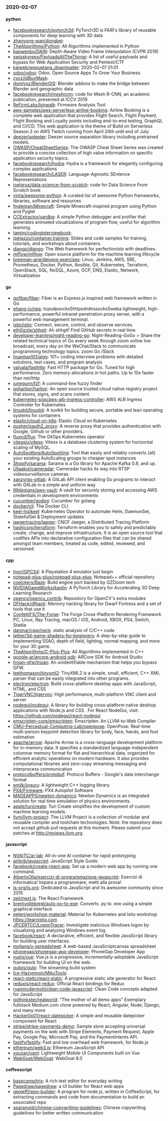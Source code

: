 ### 2020-02-07

#### python
* [facebookresearch/pytorch3d](https://github.com/facebookresearch/pytorch3d): PyTorch3D is FAIR's library of reusable components for deep learning with 3D data
* [zhanyong-wan/dongbei](https://github.com/zhanyong-wan/dongbei): 
* [TheAlgorithms/Python](https://github.com/TheAlgorithms/Python): All Algorithms implemented in Python
* [baowenbo/DAIN](https://github.com/baowenbo/DAIN): Depth-Aware Video Frame Interpolation (CVPR 2019)
* [swisskyrepo/PayloadsAllTheThings](https://github.com/swisskyrepo/PayloadsAllTheThings): A list of useful payloads and bypass for Web Application Security and Pentest/CTF
* [kajweb/wqxuetang_downloader](https://github.com/kajweb/wqxuetang_downloader):   2020-02-07 01:01 
* [odoo/odoo](https://github.com/odoo/odoo): Odoo. Open Source Apps To Grow Your Business.
* [cycz/jdBuyMask](https://github.com/cycz/jdBuyMask): 
* [domlysz/BlenderGIS](https://github.com/domlysz/BlenderGIS): Blender addons to make the bridge between Blender and geographic data
* [facebookresearch/meshrcnn](https://github.com/facebookresearch/meshrcnn): code for Mesh R-CNN, an academic publication, presented at ICCV 2019
* [ReFirmLabs/binwalk](https://github.com/ReFirmLabs/binwalk): Firmware Analysis Tool
* [aws-samples/aws-serverless-airline-booking](https://github.com/aws-samples/aws-serverless-airline-booking): Airline Booking is a complete web application that provides Flight Search, Flight Payment, Flight Booking and Loyalty points including end-to-end testing, GraphQL and CI/CD. This web application is the theme of Build on Serverless Season 2 on AWS Twitch running from April 24th until end of July.
* [deezer/spleeter](https://github.com/deezer/spleeter): Deezer source separation library including pretrained models.
* [OWASP/CheatSheetSeries](https://github.com/OWASP/CheatSheetSeries): The OWASP Cheat Sheet Series was created to provide a concise collection of high value information on specific application security topics.
* [facebookresearch/hydra](https://github.com/facebookresearch/hydra): Hydra is a framework for elegantly configuring complex applications
* [facebookresearch/LASER](https://github.com/facebookresearch/LASER): Language-Agnostic SEntence Representations
* [joelgrus/data-science-from-scratch](https://github.com/joelgrus/data-science-from-scratch): code for Data Science From Scratch book
* [vinta/awesome-python](https://github.com/vinta/awesome-python): A curated list of awesome Python frameworks, libraries, software and resources
* [fogleman/Minecraft](https://github.com/fogleman/Minecraft): Simple Minecraft-inspired program using Python and Pyglet
* [CCExtractor/vardbg](https://github.com/CCExtractor/vardbg): A simple Python debugger and profiler that generates animated visualizations of program flow, useful for algorithm learning.
* [tamim/codinginterviewbook](https://github.com/tamim/codinginterviewbook):      
* [jpetazzo/container.training](https://github.com/jpetazzo/container.training): Slides and code samples for training, tutorials, and workshops about containers.
* [django/django](https://github.com/django/django): The Web framework for perfectionists with deadlines.
* [mlflow/mlflow](https://github.com/mlflow/mlflow): Open source platform for the machine learning lifecycle
* [bregman-arie/devops-exercises](https://github.com/bregman-arie/devops-exercises): Linux, Jenkins, AWS, SRE, Prometheus, Docker, Python, Ansible, Git, Kubernetes, Terraform, OpenStack, SQL, NoSQL, Azure, GCP, DNS, Elastic, Network, Virtualization

#### go
* [gofiber/fiber](https://github.com/gofiber/fiber):  Fiber is an Express.js inspired web framework written in Go 
* [ehang-io/nps](https://github.com/ehang-io/nps): tcpudpsocks5httpsshdnssocks5weba lightweight, high-performance, powerful intranet penetration proxy server, with a powerful web management terminal.
* [istio/istio](https://github.com/istio/istio): Connect, secure, control, and observe services.
* [eth0izzle/shhgit](https://github.com/eth0izzle/shhgit): Ah shhgit! Find GitHub secrets in real time
* [developer-learning/night-reading-go](https://github.com/developer-learning/night-reading-go): Night-Reading-GoGo  > Share the related technical topics of Go every week through zoom online live broadcast, every day on the WeChat/Slack to communicate programming technology topics.  zoom  Go /Slack 
* [hoanhan101/algo](https://github.com/hoanhan101/algo): 101+ coding interview problems with detailed solutions, test cases, and program analysis
* [valyala/fasthttp](https://github.com/valyala/fasthttp): Fast HTTP package for Go. Tuned for high performance. Zero memory allocations in hot paths. Up to 10x faster than net/http
* [junegunn/fzf](https://github.com/junegunn/fzf):  A command-line fuzzy finder
* [goharbor/harbor](https://github.com/goharbor/harbor): An open source trusted cloud native registry project that stores, signs, and scans content.
* [kubernetes-sigs/aws-alb-ingress-controller](https://github.com/kubernetes-sigs/aws-alb-ingress-controller): AWS ALB Ingress Controller for Kubernetes
* [linuxkit/linuxkit](https://github.com/linuxkit/linuxkit): A toolkit for building secure, portable and lean operating systems for containers
* [elastic/cloud-on-k8s](https://github.com/elastic/cloud-on-k8s): Elastic Cloud on Kubernetes
* [pusher/oauth2_proxy](https://github.com/pusher/oauth2_proxy): A reverse proxy that provides authentication with Google, Github or other providers.
* [fluxcd/flux](https://github.com/fluxcd/flux): The GitOps Kubernetes operator
* [vitessio/vitess](https://github.com/vitessio/vitess): Vitess is a database clustering system for horizontal scaling of MySQL.
* [AutoSpotting/AutoSpotting](https://github.com/AutoSpotting/AutoSpotting): Tool that easily and reliably converts (all) your existing AutoScaling groups to cheaper spot instances
* [Shopify/sarama](https://github.com/Shopify/sarama): Sarama is a Go library for Apache Kafka 0.8, and up.
* [Ullaakut/cameradar](https://github.com/Ullaakut/cameradar): Cameradar hacks its way into RTSP videosurveillance cameras
* [xanzy/go-gitlab](https://github.com/xanzy/go-gitlab): A GitLab API client enabling Go programs to interact with GitLab in a simple and uniform way
* [99designs/aws-vault](https://github.com/99designs/aws-vault): A vault for securely storing and accessing AWS credentials in development environments
* [cucumber/godog](https://github.com/cucumber/godog): Cucumber for golang
* [docker/cli](https://github.com/docker/cli): The Docker CLI
* [keel-hq/keel](https://github.com/keel-hq/keel): Kubernetes Operator to automate Helm, DaemonSet, StatefulSet & Deployment updates
* [jaegertracing/jaeger](https://github.com/jaegertracing/jaeger): CNCF Jaeger, a Distributed Tracing Platform
* [hashicorp/terraform](https://github.com/hashicorp/terraform): Terraform enables you to safely and predictably create, change, and improve infrastructure. It is an open source tool that codifies APIs into declarative configuration files that can be shared amongst team members, treated as code, edited, reviewed, and versioned.

#### cpp
* [Inori/GPCS4](https://github.com/Inori/GPCS4): A Playstation 4 emulator just begin
* [notepad-plus-plus/notepad-plus-plus](https://github.com/notepad-plus-plus/notepad-plus-plus): Notepad++ official repository
* [coelckers/Raze](https://github.com/coelckers/Raze): Build engine port backed by GZDoom tech
* [NVIDIAGameWorks/kaolin](https://github.com/NVIDIAGameWorks/kaolin): A PyTorch Library for Accelerating 3D Deep Learning Research
* [opencv/opencv_contrib](https://github.com/opencv/opencv_contrib): Repository for OpenCV's extra modules
* [DFHack/dfhack](https://github.com/DFHack/dfhack): Memory hacking library for Dwarf Fortress and a set of tools that use it
* [ConfettiFX/The-Forge](https://github.com/ConfettiFX/The-Forge): The Forge Cross-Platform Rendering Framework PC, Linux, Ray Tracing, macOS / iOS, Android, XBOX, PS4, Switch, Stadia
* [danmar/cppcheck](https://github.com/danmar/cppcheck): static analysis of C/C++ code
* [lettier/3d-game-shaders-for-beginners](https://github.com/lettier/3d-game-shaders-for-beginners):  A step-by-step guide to implementing SSAO, depth of field, lighting, normal mapping, and more for your 3D game.
* [TheAlgorithms/C-Plus-Plus](https://github.com/TheAlgorithms/C-Plus-Plus): All Algorithms implemented in C++
* [google-ar/arcore-android-sdk](https://github.com/google-ar/arcore-android-sdk): ARCore SDK for Android Studio
* [trojan-gfw/trojan](https://github.com/trojan-gfw/trojan): An unidentifiable mechanism that helps you bypass GFW.
* [leethomason/tinyxml2](https://github.com/leethomason/tinyxml2): TinyXML2 is a simple, small, efficient, C++ XML parser that can be easily integrated into other programs.
* [electron/electron](https://github.com/electron/electron): Build cross-platform desktop apps with JavaScript, HTML, and CSS
* [TigerVNC/tigervnc](https://github.com/TigerVNC/tigervnc): High performance, multi-platform VNC client and server
* [nodegui/nodegui](https://github.com/nodegui/nodegui): A library for building cross-platform native desktop applications with Node.js and CSS . For React NodeGui, visit: https://github.com/nodegui/react-nodegui 
* [emscripten-core/emscripten](https://github.com/emscripten-core/emscripten): Emscripten: An LLVM-to-Web Compiler
* [CMU-Perceptual-Computing-Lab/openpose](https://github.com/CMU-Perceptual-Computing-Lab/openpose): OpenPose: Real-time multi-person keypoint detection library for body, face, hands, and foot estimation
* [apache/arrow](https://github.com/apache/arrow): Apache Arrow is a cross-language development platform for in-memory data. It specifies a standardized language-independent columnar memory format for flat and hierarchical data, organized for efficient analytic operations on modern hardware. It also provides computational libraries and zero-copy streaming messaging and interprocess communication
* [protocolbuffers/protobuf](https://github.com/protocolbuffers/protobuf): Protocol Buffers - Google's data interchange format
* [emilk/loguru](https://github.com/emilk/loguru): A lightweight C++ logging library
* [PX4/Firmware](https://github.com/PX4/Firmware): PX4 Autopilot Software
* [MADEAPPS/newton-dynamics](https://github.com/MADEAPPS/newton-dynamics): Newton Dynamics is an integrated solution for real time simulation of physics environments.
* [apple/turicreate](https://github.com/apple/turicreate): Turi Create simplifies the development of custom machine learning models.
* [llvm/llvm-project](https://github.com/llvm/llvm-project): The LLVM Project is a collection of modular and reusable compiler and toolchain technologies. Note: the repository does not accept github pull requests at this moment. Please submit your patches at http://reviews.llvm.org.

#### javascript
* [NVAITC/ai-lab](https://github.com/NVAITC/ai-lab): All-in-one AI container for rapid prototyping
* [airbnb/javascript](https://github.com/airbnb/javascript): JavaScript Style Guide
* [facebook/create-react-app](https://github.com/facebook/create-react-app): Set up a modern web app by running one command.
* [AlbertoOlla/esercizi-di-programmazione-javascript](https://github.com/AlbertoOlla/esercizi-di-programmazione-javascript): Esercizi di informatica! Impara a programmare, metti alla prova!
* [js-org/js.org](https://github.com/js-org/js.org): Dedicated to JavaScript and its awesome community since 2015
* [zeit/next.js](https://github.com/zeit/next.js): The React Framework
* [brentvollebregt/auto-py-to-exe](https://github.com/brentvollebregt/auto-py-to-exe): Converts .py to .exe using a simple graphical interface
* [peterj/workshop-material](https://github.com/peterj/workshop-material): Material for Kubernetes and Istio workshop https://learnistio.com
* [JPCERTCC/LogonTracer](https://github.com/JPCERTCC/LogonTracer): Investigate malicious Windows logon by visualizing and analyzing Windows event log
* [facebook/react](https://github.com/facebook/react): A declarative, efficient, and flexible JavaScript library for building user interfaces.
* [myliang/x-spreadsheet](https://github.com/myliang/x-spreadsheet): A web-based JavaScriptcanvas spreadsheet
* [phonegap/phonegap-app-developer](https://github.com/phonegap/phonegap-app-developer): PhoneGap Developer App
* [vuejs/vue](https://github.com/vuejs/vue):  Vue.js is a progressive, incrementally-adoptable JavaScript framework for building UI on the web.
* [gulpjs/gulp](https://github.com/gulpjs/gulp): The streaming build system
* [Ice-Hazymoon/MikuTools](https://github.com/Ice-Hazymoon/MikuTools): 
* [react-static/react-static](https://github.com/react-static/react-static):   A progressive static site generator for React.
* [reduxjs/react-redux](https://github.com/reduxjs/react-redux): Official React bindings for Redux
* [ryanmcdermott/clean-code-javascript](https://github.com/ryanmcdermott/clean-code-javascript):  Clean Code concepts adapted for JavaScript
* [gothinkster/realworld](https://github.com/gothinkster/realworld): "The mother of all demo apps"  Exemplary fullstack Medium.com clone powered by React, Angular, Node, Django, and many more 
* [Hacker0x01/react-datepicker](https://github.com/Hacker0x01/react-datepicker): A simple and reusable datepicker component for React
* [stripe/stripe-payments-demo](https://github.com/stripe/stripe-payments-demo): Sample store accepting universal payments on the web with Stripe Elements, Payment Request, Apple Pay, Google Pay, Microsoft Pay, and the PaymentIntents API. 
* [fastify/fastify](https://github.com/fastify/fastify): Fast and low overhead web framework, for Node.js
* [ethereum/web3.js](https://github.com/ethereum/web3.js): Ethereum JavaScript API
* [youzan/vant](https://github.com/youzan/vant): Lightweight Mobile UI Components built on Vue
* [WebGoat/WebGoat](https://github.com/WebGoat/WebGoat): WebGoat 8.0

#### coffeescript
* [basecamp/trix](https://github.com/basecamp/trix): A rich text editor for everyday writing
* [Pagedraw/pagedraw](https://github.com/Pagedraw/pagedraw): a UI builder for React web apps
* [geojeff/repo-builder](https://github.com/geojeff/repo-builder): A program for node.js, written in CoffeeScript, for extracting commands and code from documentation to build an associated repo
* [sparanoid/chinese-copywriting-guidelines](https://github.com/sparanoid/chinese-copywriting-guidelines): Chinese copywriting guidelines for better written communication
